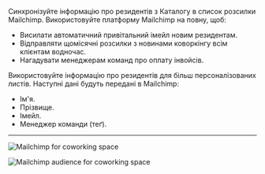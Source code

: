 Синхронізуйте інформацію про резидентів з Каталогу в список розсилки Mailchimp. Використовуйте платформу Mailchimp на повну, щоб:
- Висилати автоматичний привітальний імейл новим резидентам.
- Відправляти щомісячні розсилки з новинами коворкінгу всім клієнтам водночас.
- Нагадувати менеджерам команд про оплату інвойсів.

Використовуйте інформацію про резидентів для більш персоналізованих листів. Наступні дані будуть передані в Mailchimp:
- Ім'я.
- Прізвище.
- Імейл.
- Менеджер команди (теґ).

---

![Mailchimp for coworking space](https://s3.ap-northeast-2.amazonaws.com/marketing.feature.andcards.com/mailchimp-settings.png)

![Mailchimp audience for coworking space](https://s3.ap-northeast-2.amazonaws.com/marketing.feature.andcards.com/mailchimp-audience.png)